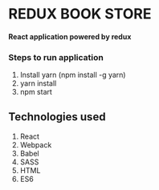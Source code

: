 # REDUX BOOK STORE
#### React application powered by redux

### Steps to run application
1. Install yarn (npm install -g yarn)
2. yarn install
3. npm start

## Technologies used
1. React
2. Webpack
3. Babel
4. SASS
5. HTML
6. ES6
